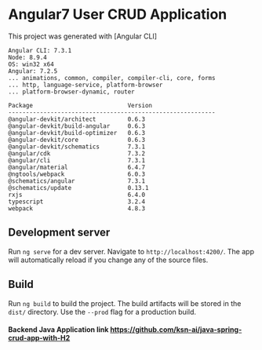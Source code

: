 # Angular7 User CRUD Application

This project was generated with [Angular CLI]

```
Angular CLI: 7.3.1
Node: 8.9.4
OS: win32 x64
Angular: 7.2.5
... animations, common, compiler, compiler-cli, core, forms
... http, language-service, platform-browser
... platform-browser-dynamic, router

Package                           Version
-----------------------------------------------------------
@angular-devkit/architect         0.6.3
@angular-devkit/build-angular     0.6.3
@angular-devkit/build-optimizer   0.6.3
@angular-devkit/core              0.6.3
@angular-devkit/schematics        7.3.1
@angular/cdk                      7.3.2
@angular/cli                      7.3.1
@angular/material                 6.4.7
@ngtools/webpack                  6.0.3
@schematics/angular               7.3.1
@schematics/update                0.13.1
rxjs                              6.4.0
typescript                        3.2.4
webpack                           4.8.3

```
## Development server

Run `ng serve` for a dev server. Navigate to `http://localhost:4200/`. The app will automatically reload if you change any of the source files.


## Build

Run `ng build` to build the project. The build artifacts will be stored in the `dist/` directory. Use the `--prod` flag for a production build.


#### Backend Java Application link   https://github.com/ksn-ai/java-spring-crud-app-with-H2

